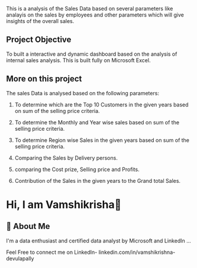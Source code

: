This is a analysis of the Sales Data based on several parameters like analayis on the sales by employees and other parameters which will give insights of the overall sales.


## Project Objective
To built a interactive and dynamic dashboard based on the analysis of internal sales analysis.
This is built fully on Microsoft Excel.




## More on this project
The sales Data is analysed based on the following parameters:

1. To determine which are the Top 10 Customers in the given years  based on sum of the selling price criteria.

2. To determine the Monthly and Year wise sales based on sum of the selling price criteria.

3. To determine Region wise Sales in the given years based on  sum of the selling price criteria.

4. Comparing the Sales by Delivery persons.

5. comparing the Cost prize, Selling price and Profits.

6. Contribution of the Sales in the given years to the Grand total Sales.



# Hi, I am Vamshikrisha👋


## 🚀 About Me
I'm a data enthusiast and certified data analyst by Microsoft and LinkedIn ...

Feel Free to connect me on LinkedIn- linkedin.com/in/vamshikrishna-devulapally
